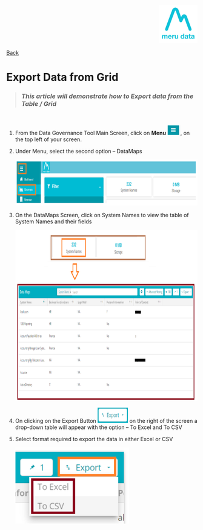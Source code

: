 <p align="Right">
  <img width="100" height="100" src="../../Media/Images/Logos/Merudata_Logo1.png">
</p>

[Back](../../GetStarted.md)

# Export Data from Grid

> ### *This article will demonstrate how to Export data from the Table / Grid*
&nbsp;

1. From the Data Governance Tool Main Screen, click on **Menu** <img width="30" height="25" src="../../Media/Images/Get_Started/Exporting_Data/Menu.png"> , on the top left of your screen.

2. Under Menu, select the second option – DataMaps
 
    <p align="left">
      <img width="700" height="120" src="../../Media/Images/Get_Started/Exporting_Data/Exporting_Data_Step_1.png">
    </p>

3. On the DataMaps Screen, click on System Names to view the table of System Names and their fields
   
    <p align="left">
      <img width="1000" height="450" src="../../Media/Images/Get_Started/Exporting_Data/Exporting_Data_Step_2.png">
    </p>

4. On clicking on the Export Button <img width="80" height="40" src="../../Media/Images/Get_Started/Exporting_Data/Export_Icon.png"> on the right of the screen a drop-down table will appear with the option – To Excel and To CSV 

5. Select format required to export the data in either Excel or CSV
   
    <p align="left">
      <img width="300" height="200" src="../../Media/Images/Get_Started/Exporting_Data/Exporting_Data_Step_3.png">
    </p>

 